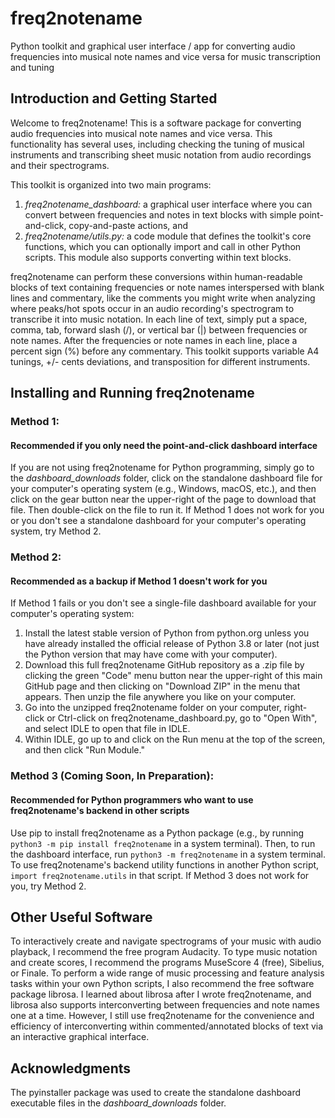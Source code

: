 # freq2notename

Python toolkit and graphical user interface / app for converting audio frequencies into musical note names and vice versa for music transcription and tuning

## Introduction and Getting Started

Welcome to freq2notename!  This is a software package for converting audio frequencies into musical note names and vice versa.  This functionality has several uses, including checking the tuning of musical instruments and transcribing sheet music notation from audio recordings and their spectrograms.

This toolkit is organized into two main programs:
1. *freq2notename_dashboard:* a graphical user interface where you can convert between frequencies and notes in text blocks with simple point-and-click, copy-and-paste actions, and
2. *freq2notename/utils.py:* a code module that defines the toolkit's core functions, which you can optionally import and call in other Python scripts.  This module also supports converting within text blocks.

freq2notename can perform these conversions within human-readable blocks of text containing frequencies or note names interspersed with blank lines and commentary, like the comments you might write when analyzing where peaks/hot spots occur in an audio recording's spectrogram to transcribe it into music notation.  In each line of text, simply put a space, comma, tab, forward slash (/), or vertical bar (|) between frequencies or note names.  After the frequencies or note names in each line, place a percent sign (%) before any commentary.  This toolkit supports variable A4 tunings, +/- cents deviations, and transposition for different instruments.

## Installing and Running freq2notename

### Method 1:
#### Recommended if you only need the point-and-click dashboard interface

If you are not using freq2notename for Python programming, simply go to the *dashboard_downloads* folder, click on the standalone dashboard file for your computer's operating system (e.g., Windows, macOS, etc.), and then click on the gear button near the upper-right of the page to download that file.  Then double-click on the file to run it.  If Method 1 does not work for you or you don't see a standalone dashboard for your computer's operating system, try Method 2.

### Method 2:
#### Recommended as a backup if Method 1 doesn't work for you

If Method 1 fails or you don't see a single-file dashboard available for your computer's operating system:
1. Install the latest stable version of Python from python.org unless you have already installed the official release of Python 3.8 or later (not just the Python version that may have come with your computer).
2. Download this full freq2notename GitHub repository as a .zip file by clicking the green "Code" menu button near the upper-right of this main GitHub page and then clicking on "Download ZIP" in the menu that appears.  Then unzip the file anywhere you like on your computer.
3. Go into the unzipped freq2notename folder on your computer, right-click or Ctrl-click on freq2notename_dashboard.py, go to "Open With", and select IDLE to open that file in IDLE.
4. Within IDLE, go up to and click on the Run menu at the top of the screen, and then click "Run Module."

### Method 3 (Coming Soon, In Preparation):
#### Recommended for Python programmers who want to use freq2notename's backend in other scripts

Use pip to install freq2notename as a Python package (e.g., by running `python3 -m pip install freq2notename` in a system terminal).  Then, to run the dashboard interface, run `python3 -m freq2notename` in a system terminal.  To use freq2notename's backend utility functions in another Python script, `import freq2notename.utils` in that script.  If Method 3 does not work for you, try Method 2.

## Other Useful Software

To interactively create and navigate spectrograms of your music with audio playback, I recommend the free program Audacity.  To type music notation and create scores, I recommend the programs MuseScore 4 (free), Sibelius, or Finale.  To perform a wide range of music processing and feature analysis tasks within your own Python scripts, I also recommend the free software package librosa.  I learned about librosa after I wrote freq2notename, and librosa also supports interconverting between frequencies and note names one at a time.  However, I still use freq2notename for the convenience and efficiency of interconverting within commented/annotated blocks of text via an interactive graphical interface.

## Acknowledgments

The pyinstaller package was used to create the standalone dashboard executable files in the *dashboard_downloads* folder.
